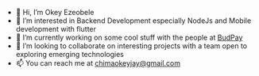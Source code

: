 - 👋 Hi, I’m Okey Ezeobele
- 👀 I’m interested in Backend Development especially NodeJs and Mobile development with flutter
- 🌱 I’m currently working on some cool stuff with the people at [BudPay](https://merchant.budpay.com)
- 💞️ I’m looking to collaborate on interesting projects with a team open to exploring emerging technologies
- 📫 You can reach me at chimaokeyjay@gmail.com

<!---
OkeyEzeobele/OkeyEzeobele is a ✨ special ✨ repository because its `README.md` (this file) appears on your GitHub profile.
You can click the Preview link to take a look at your changes.
--->
